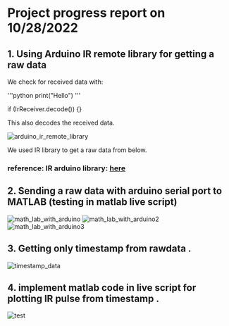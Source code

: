 # Project progress report on 10/28/2022

## 1. Using Arduino IR remote library for getting a raw data 

We check for received data with: 

'''python
print("Hello")
'''

if (IrReceiver.decode()) {}

This also decodes the received data.

![arduino_ir_remote_library](/IR_remote_MQTT_MATLAB/images/week1/arduino_irremote.png)

We used IR library to get a raw data from below.
### reference: IR arduino library: [here](https://github.com/Arduino-IRremote/Arduino-IRremote)


## 2. Sending a raw data with arduino serial port to MATLAB  (testing in matlab live script)

![math_lab_with_arduino](/IR_remote_MQTT_MATLAB/images/week1/arduino_with_matlab.png)
![math_lab_with_arduino2](/IR_remote_MQTT_MATLAB/images/week1/arduino_with_matlab_2.png)
![math_lab_with_arduino3](/IR_remote_MQTT_MATLAB/images/week1/arduino_with_matlab_3.png)



## 3. Getting only timestamp from rawdata . 

![timestamp_data](/IR_remote_MQTT_MATLAB/images/week1/matlab_arduino_ir_signal-1.png)

## 4. implement matlab code in live script for plotting IR pulse from timestamp .

![test](/IR_remote_MQTT_MATLAB/images/week1/matlab_arduino_ir_signal-3.jpg)
